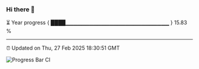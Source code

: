 ### Hi there 👋

⏳ Year progress { ████▁▁▁▁▁▁▁▁▁▁▁▁▁▁▁▁▁▁▁▁▁▁▁▁▁▁ } 15.83 %

---

⏰ Updated on Thu, 27 Feb 2025 18:30:51 GMT

![Progress Bar CI](https://github.com/ZhaoGui/ZhaoGui/workflows/Progress%20Bar%20CI/badge.svg)
